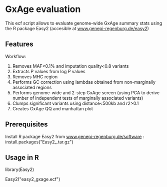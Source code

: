 # GxAge evaluation

This ecf script allows to evaluate genome-wide GxAge summary stats using the R package Easy2 (accesible at www.genepi-regenburg.de/easy2)

## Features
Workflow: 
1) Removes MAF<0.1% and imputation quality<0.8 variants
2) Extracts P values from log P values
3) Removes MHC region
4) Performs GC correction using lambdas obtained from non-marginally associated regions
5) Performs genome-wide and 2-step GxAge screen (using PCA to derive number of independent tests of marginally associated variants)
6) Clumps significant variants using distance<500kb and r2>0.1
7) Creates GxAge QQ and manhattan plot

## Prerequisites

Install R package Easy2 from www.genepi-regenburg.de/software : install.packages("Easy2_<version>.tar.gz")

## Usage in R

library(Easy2)

Easy2("easy2_gxage.ecf")

